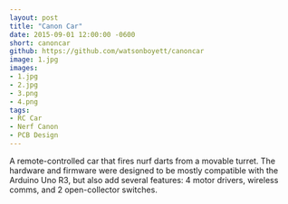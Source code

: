 ```yaml
---
layout: post
title: "Canon Car"
date: 2015-09-01 12:00:00 -0600
short: canoncar
github: https://github.com/watsonboyett/canoncar
image: 1.jpg
images:
- 1.jpg
- 2.jpg
- 3.png
- 4.png
tags:
- RC Car
- Nerf Canon
- PCB Design
---
```


A remote-controlled car that fires nurf darts from a movable turret. The hardware and firmware were designed to be mostly compatible with the Arduino Uno R3, but also add several features: 4 motor drivers, wireless comms, and 2 open-collector switches. 
